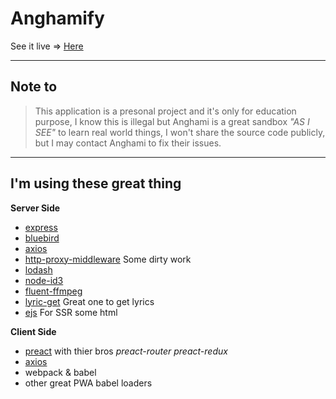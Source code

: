 # Anghamify

 See it live => [Here](https://anghamify.cf)

---

## Note to

> This application is a presonal project and it's only for education purpose, I know this is illegal but Anghami is a great sandbox _"AS I SEE"_ to learn real world things, I won't share the source code publicly, but I may contact Anghami to fix their issues.

---

## I'm using these great thing

**Server Side**

- [express](https://github.com/expressjs/express)
- [bluebird](https://github.com/petkaantonov/bluebird)
- [axios](https://github.com/axios/axios)
- [http-proxy-middleware](https://github.com/chimurai/http-proxy-middleware) Some dirty work
- [lodash](https://github.com/lodash/lodash)
- [node-id3](https://github.com/aadsm/node-id3)
- [fluent-ffmpeg](https://github.com/fluent-ffmpeg/node-fluent-ffmpeg)
- [lyric-get](https://github.com/rhnvrm/lyric-api) Great one to get lyrics
- [ejs](https://github.com/mde/ejs) For SSR some html


**Client Side**

- [preact](https://github.com/developit/preact) with thier bros _preact-router preact-redux_
- [axios](https://github.com/axios/axios)
- webpack & babel 
- other great PWA babel loaders